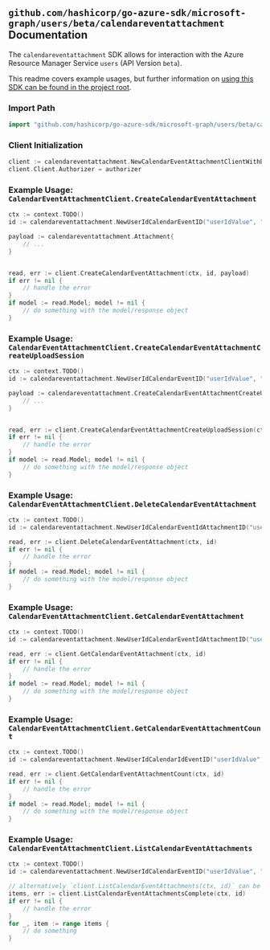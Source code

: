 
## `github.com/hashicorp/go-azure-sdk/microsoft-graph/users/beta/calendareventattachment` Documentation

The `calendareventattachment` SDK allows for interaction with the Azure Resource Manager Service `users` (API Version `beta`).

This readme covers example usages, but further information on [using this SDK can be found in the project root](https://github.com/hashicorp/go-azure-sdk/tree/main/docs).

### Import Path

```go
import "github.com/hashicorp/go-azure-sdk/microsoft-graph/users/beta/calendareventattachment"
```


### Client Initialization

```go
client := calendareventattachment.NewCalendarEventAttachmentClientWithBaseURI("https://management.azure.com")
client.Client.Authorizer = authorizer
```


### Example Usage: `CalendarEventAttachmentClient.CreateCalendarEventAttachment`

```go
ctx := context.TODO()
id := calendareventattachment.NewUserIdCalendarEventID("userIdValue", "eventIdValue")

payload := calendareventattachment.Attachment{
	// ...
}


read, err := client.CreateCalendarEventAttachment(ctx, id, payload)
if err != nil {
	// handle the error
}
if model := read.Model; model != nil {
	// do something with the model/response object
}
```


### Example Usage: `CalendarEventAttachmentClient.CreateCalendarEventAttachmentCreateUploadSession`

```go
ctx := context.TODO()
id := calendareventattachment.NewUserIdCalendarEventID("userIdValue", "eventIdValue")

payload := calendareventattachment.CreateCalendarEventAttachmentCreateUploadSessionRequest{
	// ...
}


read, err := client.CreateCalendarEventAttachmentCreateUploadSession(ctx, id, payload)
if err != nil {
	// handle the error
}
if model := read.Model; model != nil {
	// do something with the model/response object
}
```


### Example Usage: `CalendarEventAttachmentClient.DeleteCalendarEventAttachment`

```go
ctx := context.TODO()
id := calendareventattachment.NewUserIdCalendarEventIdAttachmentID("userIdValue", "eventIdValue", "attachmentIdValue")

read, err := client.DeleteCalendarEventAttachment(ctx, id)
if err != nil {
	// handle the error
}
if model := read.Model; model != nil {
	// do something with the model/response object
}
```


### Example Usage: `CalendarEventAttachmentClient.GetCalendarEventAttachment`

```go
ctx := context.TODO()
id := calendareventattachment.NewUserIdCalendarEventIdAttachmentID("userIdValue", "eventIdValue", "attachmentIdValue")

read, err := client.GetCalendarEventAttachment(ctx, id)
if err != nil {
	// handle the error
}
if model := read.Model; model != nil {
	// do something with the model/response object
}
```


### Example Usage: `CalendarEventAttachmentClient.GetCalendarEventAttachmentCount`

```go
ctx := context.TODO()
id := calendareventattachment.NewUserIdCalendarIdEventID("userIdValue", "calendarIdValue", "eventIdValue")

read, err := client.GetCalendarEventAttachmentCount(ctx, id)
if err != nil {
	// handle the error
}
if model := read.Model; model != nil {
	// do something with the model/response object
}
```


### Example Usage: `CalendarEventAttachmentClient.ListCalendarEventAttachments`

```go
ctx := context.TODO()
id := calendareventattachment.NewUserIdCalendarEventID("userIdValue", "eventIdValue")

// alternatively `client.ListCalendarEventAttachments(ctx, id)` can be used to do batched pagination
items, err := client.ListCalendarEventAttachmentsComplete(ctx, id)
if err != nil {
	// handle the error
}
for _, item := range items {
	// do something
}
```
